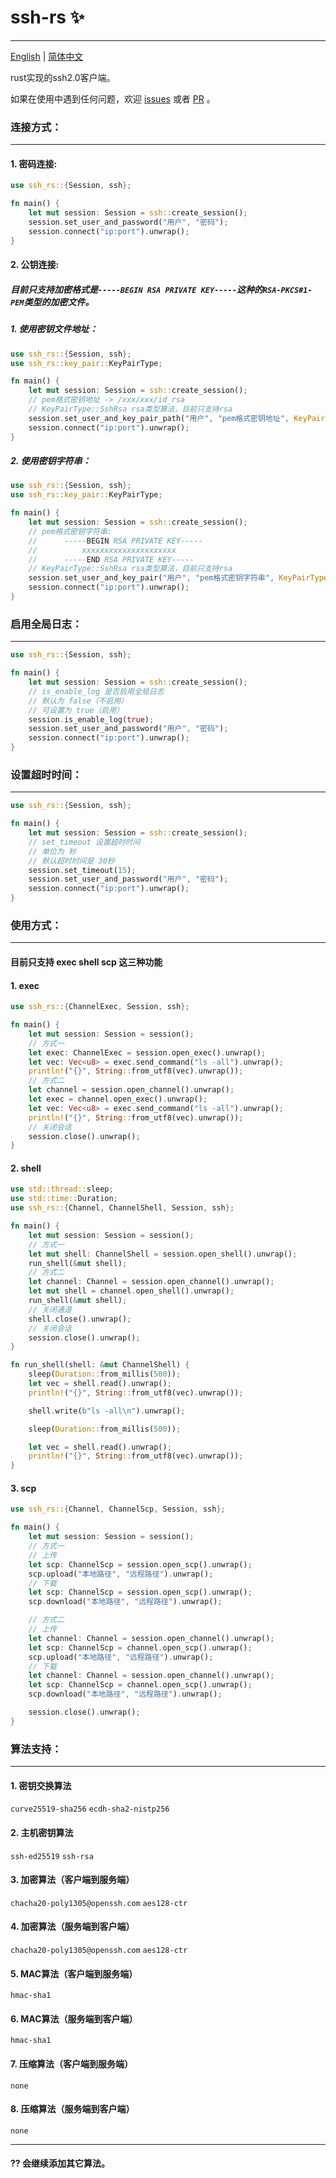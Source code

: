 # ssh-rs ✨

---

[English](https://github.com/1148118271/ssh-rs/blob/main/README.md)  |  [简体中文](https://github.com/1148118271/ssh-rs/blob/main/README_ZH.md)

rust实现的ssh2.0客户端。

如果在使用中遇到任何问题，欢迎 [issues](https://github.com/1148118271/ssh-rs/issues)
或者 [PR](https://github.com/1148118271/ssh-rs/pulls) 。

### 连接方式：

---

#### 1. 密码连接:
```rust
use ssh_rs::{Session, ssh};

fn main() {
    let mut session: Session = ssh::create_session();
    session.set_user_and_password("用户", "密码");
    session.connect("ip:port").unwrap();
}
```

#### 2. 公钥连接:
##### 目前只支持加密格式是`-----BEGIN RSA PRIVATE KEY-----`这种的`RSA-PKCS#1-PEM`类型的加密文件。

##### 1. 使用密钥文件地址：
```rust
use ssh_rs::{Session, ssh};
use ssh_rs::key_pair::KeyPairType;

fn main() {
    let mut session: Session = ssh::create_session();
    // pem格式密钥地址 -> /xxx/xxx/id_rsa
    // KeyPairType::SshRsa rsa类型算法，目前只支持rsa
    session.set_user_and_key_pair_path("用户", "pem格式密钥地址", KeyPairType::SshRsa).unwrap();
    session.connect("ip:port").unwrap();
}    
```

##### 2. 使用密钥字符串：
```rust
use ssh_rs::{Session, ssh};
use ssh_rs::key_pair::KeyPairType;

fn main() {
    let mut session: Session = ssh::create_session();
    // pem格式密钥字符串:
    //      -----BEGIN RSA PRIVATE KEY-----
    //          xxxxxxxxxxxxxxxxxxxxx
    //      -----END RSA PRIVATE KEY-----
    // KeyPairType::SshRsa rsa类型算法，目前只支持rsa
    session.set_user_and_key_pair("用户", "pem格式密钥字符串", KeyPairType::SshRsa).unwrap();
    session.connect("ip:port").unwrap();
}
```


### 启用全局日志：

---

```rust
use ssh_rs::{Session, ssh};

fn main() {
    let mut session: Session = ssh::create_session();
    // is_enable_log 是否启用全局日志
    // 默认为 false（不启用）
    // 可设置为 true（启用）
    session.is_enable_log(true);
    session.set_user_and_password("用户", "密码");
    session.connect("ip:port").unwrap();
}
```


### 设置超时时间：

---

```rust
use ssh_rs::{Session, ssh};

fn main() {
    let mut session: Session = ssh::create_session();
    // set_timeout 设置超时时间
    // 单位为 秒
    // 默认超时时间是 30秒
    session.set_timeout(15);
    session.set_user_and_password("用户", "密码");
    session.connect("ip:port").unwrap();
}
```


### 使用方式：

---

#### 目前只支持 exec shell scp 这三种功能

#### 1. exec

```rust
use ssh_rs::{ChannelExec, Session, ssh};

fn main() {
    let mut session: Session = session();
    // 方式一
    let exec: ChannelExec = session.open_exec().unwrap();
    let vec: Vec<u8> = exec.send_command("ls -all").unwrap();
    println!("{}", String::from_utf8(vec).unwrap());
    // 方式二
    let channel = session.open_channel().unwrap();
    let exec = channel.open_exec().unwrap();
    let vec: Vec<u8> = exec.send_command("ls -all").unwrap();
    println!("{}", String::from_utf8(vec).unwrap());
    // 关闭会话
    session.close().unwrap();
}
```

#### 2. shell

```rust
use std::thread::sleep;
use std::time::Duration;
use ssh_rs::{Channel, ChannelShell, Session, ssh};

fn main() {
    let mut session: Session = session();
    // 方式一
    let mut shell: ChannelShell = session.open_shell().unwrap();
    run_shell(&mut shell);
    // 方式二
    let channel: Channel = session.open_channel().unwrap();
    let mut shell = channel.open_shell().unwrap();
    run_shell(&mut shell);
    // 关闭通道
    shell.close().unwrap();
    // 关闭会话
    session.close().unwrap();
}

fn run_shell(shell: &mut ChannelShell) {
    sleep(Duration::from_millis(500));
    let vec = shell.read().unwrap();
    println!("{}", String::from_utf8(vec).unwrap());

    shell.write(b"ls -all\n").unwrap();

    sleep(Duration::from_millis(500));

    let vec = shell.read().unwrap();
    println!("{}", String::from_utf8(vec).unwrap());
}
```

#### 3. scp

```rust
use ssh_rs::{Channel, ChannelScp, Session, ssh};

fn main() {
    let mut session: Session = session();
    // 方式一
    // 上传
    let scp: ChannelScp = session.open_scp().unwrap();
    scp.upload("本地路径", "远程路径").unwrap();
    // 下载
    let scp: ChannelScp = session.open_scp().unwrap();
    scp.download("本地路径", "远程路径").unwrap();

    // 方式二
    // 上传
    let channel: Channel = session.open_channel().unwrap();
    let scp: ChannelScp = channel.open_scp().unwrap();
    scp.upload("本地路径", "远程路径").unwrap();
    // 下载
    let channel: Channel = session.open_channel().unwrap();
    let scp: ChannelScp = channel.open_scp().unwrap();
    scp.download("本地路径", "远程路径").unwrap();

    session.close().unwrap();
}

```


### 算法支持：

---

#### 1. 密钥交换算法
`curve25519-sha256`
`ecdh-sha2-nistp256`

#### 2. 主机密钥算法
`ssh-ed25519`
`ssh-rsa`

#### 3. 加密算法（客户端到服务端）
`chacha20-poly1305@openssh.com`
`aes128-ctr`

#### 4. 加密算法（服务端到客户端）
`chacha20-poly1305@openssh.com`
`aes128-ctr`

#### 5. MAC算法（客户端到服务端）
`hmac-sha1`

#### 6. MAC算法（服务端到客户端）
`hmac-sha1`

#### 7. 压缩算法（客户端到服务端）
`none`

#### 8. 压缩算法（服务端到客户端）
`none`

---

#### ?? 会继续添加其它算法。